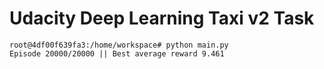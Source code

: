 # Udacity Deep Learning Taxi v2 Task

```
root@4df00f639fa3:/home/workspace# python main.py
Episode 20000/20000 || Best average reward 9.461
```
